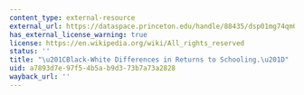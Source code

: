 ```yaml
---
content_type: external-resource
external_url: https://dataspace.princeton.edu/handle/88435/dsp01mg74qm09j
has_external_license_warning: true
license: https://en.wikipedia.org/wiki/All_rights_reserved
status: ''
title: "\u201CBlack-White Differences in Returns to Schooling.\u201D"
uid: a7893d7e-97f5-4b5a-b9d3-73b7a73a2828
wayback_url: ''
---
```


